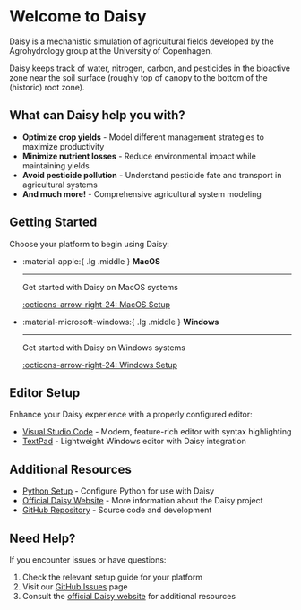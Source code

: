 # Welcome to Daisy

Daisy is a mechanistic simulation of agricultural fields developed by the Agrohydrology group at the
University of Copenhagen.

Daisy keeps track of water, nitrogen, carbon, and pesticides in the bioactive zone near the soil
surface (roughly top of canopy to the bottom of the (historic) root zone).

## What can Daisy help you with?

- **Optimize crop yields** - Model different management strategies to maximize productivity
- **Minimize nutrient losses** - Reduce environmental impact while maintaining yields
- **Avoid pesticide pollution** - Understand pesticide fate and transport in agricultural systems
- **And much more!** - Comprehensive agricultural system modeling

## Getting Started

Choose your platform to begin using Daisy:

<div class="grid cards" markdown>

-   :material-apple:{ .lg .middle } **MacOS**

    ---

    Get started with Daisy on MacOS systems

    [:octicons-arrow-right-24: MacOS Setup](getting-started/macos.md)

-   :material-microsoft-windows:{ .lg .middle } **Windows**

    ---

    Get started with Daisy on Windows systems

    [:octicons-arrow-right-24: Windows Setup](getting-started/windows.md)

</div>

## Editor Setup

Enhance your Daisy experience with a properly configured editor:

- [Visual Studio Code](editors/vscode.md) - Modern, feature-rich editor with syntax highlighting
- [TextPad](editors/textpad.md) - Lightweight Windows editor with Daisy integration

## Additional Resources

- [Python Setup](python-setup.md) - Configure Python for use with Daisy
- [Official Daisy Website](https://daisy.ku.dk/) - More information about the Daisy project
- [GitHub Repository](https://github.com/daisy-model/daisy) - Source code and development

## Need Help?

If you encounter issues or have questions:

1. Check the relevant setup guide for your platform
2. Visit our [GitHub Issues](https://github.com/daisy-model/daisy/issues) page
3. Consult the [official Daisy website](https://daisy.ku.dk/) for additional resources
